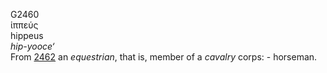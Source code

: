 <body>
  <p>G2460<br>  ἱππεύς  <br> hippeus  <br><i>hip-yooce‘ </i><br>From <a href="g2462.htm">2462</a>  an <i>equestrian</i>, that is, member of a <i>cavalry</i> corps: - horseman.<br></p>
 </body>